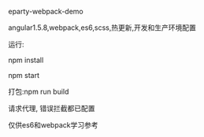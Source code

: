 eparty-webpack-demo

angular1.5.8,webpack,es6,scss,热更新,开发和生产环境配置

运行:

npm install

npm start

打包:npm run build

请求代理, 错误拦截都已配置

仅供es6和webpack学习参考
